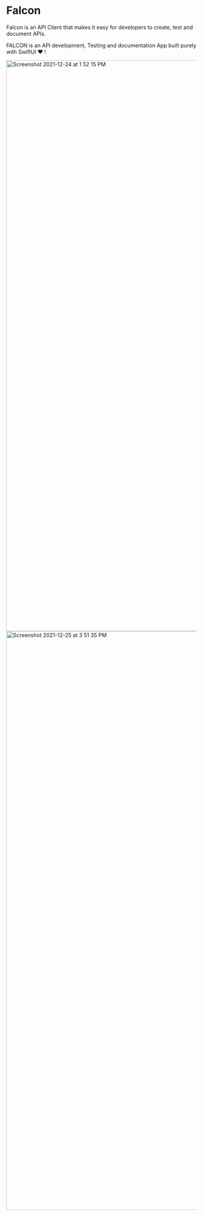 # Falcon
Falcon is an API Client that makes it easy for developers to create, test and document APIs.

FALCON is an API development, Testing and documentation App built purely with SwiftUI ❤️ !

<img width="1512" alt="Screenshot 2021-12-24 at 1 52 15 PM" src="https://user-images.githubusercontent.com/56252259/147334097-5baee6ba-c201-4ebd-8898-2ba3659cfe27.png">

<img width="1533" alt="Screenshot 2021-12-25 at 3 51 35 PM" src="https://user-images.githubusercontent.com/56252259/147382959-374b2448-560f-4416-97ba-d2b25d6f029f.png">
